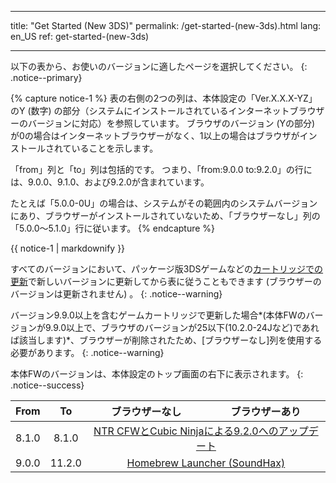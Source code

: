 * * *

title: "Get Started (New 3DS)" permalink: /get-started-(new-3ds).html lang: en_US ref: get-started-(new-3ds)

* * *

以下の表から、お使いのバージョンに適したページを選択してください。 {: .notice--primary}

{% capture notice-1 %} 表の右側の2つの列は、本体設定の「Ver.X.X.X-YZ」のY (数字) の部分（システムにインストールされているインターネットブラウザーのバージョンに対応）を参照しています。 ブラウザのバージョン (Yの部分) が0の場合はインターネットブラウザーがなく、1以上の場合はブラウザがインストールされていることを示します。

「from」列と「to」列は包括的です。 つまり、「from:9.0.0 to:9.2.0」の行には、9.0.0、9.1.0、および9.2.0が含まれています。

たとえば「5.0.0-0U」の場合は、システムがその範囲内のシステムバージョンにあり、ブラウザーがインストールされていないため、「ブラウザーなし」列の「5.0.0〜5.1.0」行に従います。 {% endcapture %}

<div class="notice--info">{{ notice-1 | markdownify }}</div>

すべてのバージョンにおいて、パッケージ版3DSゲームなどの[カートリッジでの更新](cart-update)で新しいバージョンに更新してから表に従うこともできます (ブラウザーのバージョンは更新されません) 。 {: .notice--warning}

バージョン9.9.0以上を含むゲームカートリッジで更新した場合*(本体FWのバージョンが9.9.0以上で、ブラウザのバージョンが25以下(10.2.0-24Jなど)であれば該当します)*、ブラウザーが削除されたため、[ブラウザーなし]列を使用する必要があります。 {: .notice--warning}

本体FWのバージョンは、本体設定のトップ画面の右下に表示されます。 {: .notice--success}

<table>
  <thead>
    <tr>
      <th style="text-align: center">From</th>
      <th style="text-align: center">To</th>
      <th style="text-align: center">ブラウザーなし</th>
      <th style="text-align: center">ブラウザーあり</th>
    </tr>
  </thead>
  <tbody>
    <tr>
      <td style="text-align: center">8.1.0</td>
      <td style="text-align: center">8.1.0</td>
      <td style="text-align: center" colspan="2"><a href="ntr-and-cubic-ninja">NTR CFWとCubic Ninjaによる9.2.0へのアップデート</a></td>
    </tr>
    <tr>
      <td style="text-align: center">9.0.0</td>
      <td style="text-align: center">11.2.0</td>
      <td style="text-align: center" colspan="2"><a href="homebrew-launcher-(soundhax)">Homebrew Launcher (SoundHax)</a></td>
    </tr>
  </tbody>
</table>